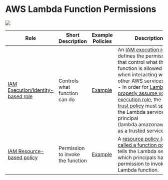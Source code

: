 
# AWS Lambda Function Permissions

![](https://explore.skillbuilder.aws/files/a/w/aws_prod1_docebosaas_com/1679760000/JYmGMwB20J8gK2ybFtJ0GQ/tincan/674187_1676990596_p1gpq6pq781l3ntaa1fcbps6c0t4_zip/assets/QODqDGK0KjcceozK_X6H1_GQmhs5R9lk0-Section3-lambdapermissions_NOPROCESS_.jpg)

| Role                                                                                                               | Short Description                 | Example Policies                                                                                                                   | Description                                                                                                                                                                                                                                                                                                                                                                                                                                                                                                                                                                                                  |
|--------------------------------------------------------------------------------------------------------------------|-----------------------------------|------------------------------------------------------------------------------------------------------------------------------------|--------------------------------------------------------------------------------------------------------------------------------------------------------------------------------------------------------------------------------------------------------------------------------------------------------------------------------------------------------------------------------------------------------------------------------------------------------------------------------------------------------------------------------------------------------------------------------------------------------------|
| [IAM Execution/Identity-based role](https://docs.aws.amazon.com/lambda/latest/dg/lambda-intro-execution-role.html) | Controls what function can do     | [Example](../../7_IdentityServices/AWSIAM/samplePolicies/IdentityPolicies/dynamodbPolicy.json)       | An [IAM execution role](https://docs.aws.amazon.com/lambda/latest/dg/lambda-intro-execution-role.html) defines the permissions that control what the function is allowed to do when interacting with other AWS services.<br/>- In order for [Lambda to properly assume your execution role](https://docs.aws.amazon.com/lambda/latest/dg/lambda-intro-execution-role.html), the [role's trust policy](../../7_IdentityServices/AWSIAM/samplePolicies/ResourcePolicies/lambdaTrustPolicy.json) must specify the Lambda service principal (lambda.amazonaws.com) as a trusted service. |
| [IAM Resource-based policy](https://docs.aws.amazon.com/lambda/latest/dg/access-control-resource-based.html)       | Permission to invoke the function | [Example](../../7_IdentityServices/AWSIAM/samplePolicies/ResourcePolicies/lambdaResourcePolicy.json) | A [resource policy (also called a function policy)](https://docs.aws.amazon.com/lambda/latest/dg/access-control-resource-based.html) tells the Lambda service which principals have permission to invoke the Lambda function.                                                                                                                                                                                                                                                                                                                                                                                |